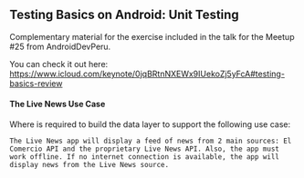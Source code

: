 ## Testing Basics on Android: Unit Testing
Complementary material for the exercise included in the talk for the Meetup #25 from AndroidDevPeru. 

You can check it out here: <https://www.icloud.com/keynote/0jqBRtnNXEWx9IUekoZj5yFcA#testing-basics-review>

#### The Live News Use Case
Where is required to build the data layer  to support the following use case: 

`The Live News app will display a feed of news from 2 main sources: El Comercio API and the proprietary Live News API. Also, the app must work offline. If no internet connection is available, the app will display news from the Live News source.`





